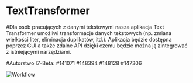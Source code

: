 # TextTransformer
#Dla osób pracujących z danymi tekstowymi nasza aplikacja Text Transformer umożliwi transformacje danych tekstowych (np. zmiana wielkości liter, eliminacja duplikatów, itd.). Aplikacja będzie dostępna poprzez GUI a także zdalne API dzięki czemu będzie można ją zintegrować z istniejącymi narzędziami.

#Autorstwo I7-Beta:
#141071
#148394
#148128
#147306


![Workflow](https://github.com/KustraAdam/TextTransformer/actions/workflows/textTransformerActions.yml/badge.svg)
